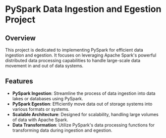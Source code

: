 # PySpark Data Ingestion and Egestion Project

## Overview
This project is dedicated to implementing PySpark for efficient data ingestion and egestion. It focuses on leveraging Apache Spark's powerful distributed data processing capabilities to handle large-scale data movement in and out of data systems.

## Features
- **PySpark Ingestion**: Streamline the process of data ingestion into data lakes or databases using PySpark.
- **PySpark Egestion**: Efficiently move data out of storage systems into various formats or systems.
- **Scalable Architecture**: Designed for scalability, handling large volumes of data with Apache Spark.
- **Data Transformation**: Utilize PySpark's data processing functions for transforming data during ingestion and egestion.
